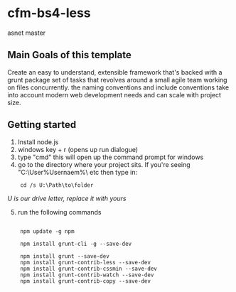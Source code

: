 # cfm-bs4-less
asnet master

## Main Goals of this template
Create an easy to understand, extensible framework that's backed with a grunt package set of tasks that revolves around a small agile team working on files concurrently. the naming conventions and include conventions take into account modern web development needs and can scale with project size. 

## Getting started
1. Install node.js
2. windows key + r (opens up run dialogue)
3. type "cmd" this will open up the command prompt for windows
4. go to the directory where your project sits. If you're seeing "C:\User\%Usernaem%\ etc then type in:

```shell
    cd /s U:\Path\to\folder
```
_U is our drive letter, replace it with yours_ 

5. run the following commands
```shell

    npm update -g npm
    
    npm install grunt-cli -g --save-dev

    npm install grunt --save-dev
    npm install grunt-contrib-less --save-dev
    npm install grunt-contrib-cssmin --save-dev
    npm install grunt-contrib-watch --save-dev
    npm install grunt-contrib-copy --save-dev
```